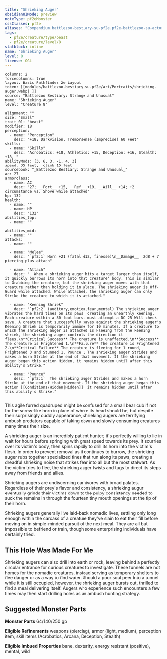 ```yaml
---
title: "Shrieking Auger"
obsidianUIMode: preview
noteType: pf2eMonster
cssClasses: pf2e
aliases: "Compendium.battlezoo-bestiary-su-pf2e.pf2e-battlezoo-su-actors.Actor.FUA9mP4TjpD4tTNS" 
tags:
  - pf2e/creature/type/beast
  - pf2e/creature/level/8
statblock: inline
name: "Shrieking Auger"
level: 8
license: OGL
---
```


```statblock
columns: 2
forcecolumns: true
layout: Basic Pathfinder 2e Layout
token: [[modules/battlezoo-bestiary-su-pf2e/art/Portraits/shrieking-auger.webp| ]]
source: "Battlezoo Bestiary: Strange and Unusual"
name: "Shrieking Auger"
level: "Creature 8"

alignment: ""
size: "Small"
trait_01: "beast"
modifier: 18
perception:
  - name: "Perception"
    desc: "+18; Darkvision, Tremorsense (Imprecise) 60 Feet"
skills:
  - name: "Skills"
    desc: "Acrobatics: +18, Athletics: +15, Deception: +16, Stealth: +18, "
abilityMods: [3, 6, 3, -1, 4, 3]
speed: 35 feet,  climb 15 feet
sourcebook: "_Battlezoo Bestiary: Strange and Unusual_"
ac: 27
armorclass:
  - name: AC
    desc: "27; __Fort__ +15, __Ref__ +19, __Will__ +14; +2 circumstance vs. Shove while attached"
hp: 132
health:
  - name: ""
  - name: HP
    desc: "132"
abilities_top:
  - name: ""

abilities_mid:
  - name: ""
attacks:
  - name: ""

  - name: "Melee"
    desc: "`pf2:1` Horn +21 (fatal d12, finesse)\n__Damage__  2d8 + 7 piercing plus attach"

  - name: "Attach"
    desc: "  When a shrieking auger hits a target larger than itself, it quickly burrows its horn into that creature' body. This is similar to Grabbing the creature, but the shrieking auger moves with that creature rather than holding it in place. The shrieking auger is Off-Guard while attached. While attached, the shrieking auger can only Strike the creature to which it is attached."

  - name: "Keening Shriek"
    desc: "`pf2:2` (auditory,emotion,fear,mental) The shrieking auger vibrates the hard tines on its paws, creating an unearthly keening. Each creature within a 30-foot burst must attempt a DC 25 Will check save. A creature that successfully saves against the shrieking auger's Keening Shriek is temporarily immune for 10 minutes. If a creature to which the shrieking auger is attached is Fleeing from the keening shriek, the shrieking auger controls the direction it flees.\n**Critical Success** The creature is unaffected.\n**Success** The creature is Frightened 1.\n**Failure** The creature is Frightened 2.\n**Critical Failure** The creature is fleeing for 1 round, Frightened 3 and Stunned 1. Pounce 1 The shrieking auger Strides and makes a horn Strike at the end of that movement. If the shrieking auger began this action Hidden, it remains hidden until after this ability's Strike."

  - name: "Pounce"
    desc: "`pf2:1`  The shrieking auger Strides and makes a horn Strike at the end of that movement. If the shrieking auger began this action [[Conditions/Hidden|Hidden]], it remains hidden until after this ability's Strike."
 
```



This agile furred quadruped might be confused for a small bear cub if not for the screw-like horn in place of where its head should be, but despite their surprisingly cuddly appearance, shrieking augers are terrifying ambush predators capable of taking down and slowly consuming creatures many times their size.

A shrieking auger is an incredibly patient hunter; it's perfectly willing to lie in wait for hours before springing with great speed towards its prey. It scurries over its victim's body, then spins rapidly to drill its horn into the victim's flesh. In order to prevent removal as it continues to burrow, the shrieking auger rubs together specialized tines that run along its paws, creating a dreadful shrieking noise that strikes fear into all but the most stalwart. As the victim tries to flee, the shrieking auger twists and tugs to direct its steps away from friends and allies.

Shrieking augers are undiscerning carnivores with broad palates. Regardless of their prey's flavor and consistency, a shrieking augur eventually grinds their victims down to the pulpy consistency needed to suck the remains in through the fourteen tiny mouth openings at the tip of their horn.

Shrieking augers generally live laid-back nomadic lives, settling only long enough within the carcass of a creature they've slain to eat their fill before moving on in simple-minded pursuit of the next meal. They are all but impossible to befriend or train, though some enterprising individuals have certainly tried.

## This Hole Was Made For Me

Shrieking augers can also drill into earth or rock, leaving behind a perfectly circular entrance for curious creatures to investigate. These tunnels are not homes for the nomadic creatures, instead serving as temporary shelters to flee danger or as a way to find water. Should a poor soul peer into a tunnel while it is still occupied, however, the shrieking auger bursts out, thrilled to find a meal delivering itself. Augers who experience such encounters a few times may then start drilling holes as an ambush hunting strategy.

## Suggested Monster Parts

**Monster Parts** 64/140/250 gp

**Eligible Refinements** weapons (piercing), armor (light, medium), perception item, skill items (Acrobatics, Arcana, Deception, Stealth)

**Eligible Imbued Properties** bane, dexterity, energy resistant (positive), mental, wild
